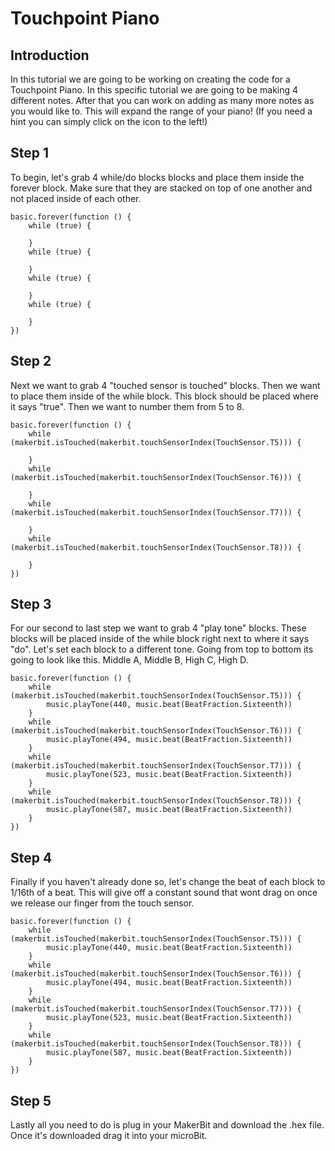 # Touchpoint Piano

## Introduction 

In this tutorial we are going to be working on creating the code for a Touchpoint Piano. In this specific tutorial we are going to be making 4 different notes. After that you can work on adding as many more notes as you would like to. This will expand the range of your piano! (If you need a hint you can simply click on the icon to the left!)

## Step 1

To begin, let's grab 4 while/do blocks blocks and place them inside the forever block. Make sure that they are stacked on top of one another and not placed inside of each other. 

```blocks
basic.forever(function () {
    while (true) {
    	
    }
    while (true) {
    	
    }
    while (true) {
    	
    }
    while (true) {
    	
    }
})
```

## Step 2

Next we want to grab 4 "touched sensor is touched" blocks. Then we want to place them inside of the while block. This block should be placed where it says "true". Then we want to number them from 5 to 8. 

```blocks
basic.forever(function () {
    while (makerbit.isTouched(makerbit.touchSensorIndex(TouchSensor.T5))) {
    	
    }
    while (makerbit.isTouched(makerbit.touchSensorIndex(TouchSensor.T6))) {
    	
    }
    while (makerbit.isTouched(makerbit.touchSensorIndex(TouchSensor.T7))) {
    	
    }
    while (makerbit.isTouched(makerbit.touchSensorIndex(TouchSensor.T8))) {
    	
    }
})

```

## Step 3 

For our second to last step we want to grab 4 "play tone" blocks. These blocks will be placed inside of the while block right next to where it says "do". Let's set each block to a different tone. Going from top to bottom its going to look like this. Middle A, Middle B, High C, High D.

```blocks
basic.forever(function () {
    while (makerbit.isTouched(makerbit.touchSensorIndex(TouchSensor.T5))) {
        music.playTone(440, music.beat(BeatFraction.Sixteenth))
    }
    while (makerbit.isTouched(makerbit.touchSensorIndex(TouchSensor.T6))) {
        music.playTone(494, music.beat(BeatFraction.Sixteenth))
    }
    while (makerbit.isTouched(makerbit.touchSensorIndex(TouchSensor.T7))) {
        music.playTone(523, music.beat(BeatFraction.Sixteenth))
    }
    while (makerbit.isTouched(makerbit.touchSensorIndex(TouchSensor.T8))) {
        music.playTone(587, music.beat(BeatFraction.Sixteenth))
    }
})
```

## Step 4 

Finally if you haven't already done so, let's change the beat of each block to 1/16th of a beat. This will give off a constant sound that wont drag on once we release our finger from the touch sensor. 

```blocks
basic.forever(function () {
    while (makerbit.isTouched(makerbit.touchSensorIndex(TouchSensor.T5))) {
        music.playTone(440, music.beat(BeatFraction.Sixteenth))
    }
    while (makerbit.isTouched(makerbit.touchSensorIndex(TouchSensor.T6))) {
        music.playTone(494, music.beat(BeatFraction.Sixteenth))
    }
    while (makerbit.isTouched(makerbit.touchSensorIndex(TouchSensor.T7))) {
        music.playTone(523, music.beat(BeatFraction.Sixteenth))
    }
    while (makerbit.isTouched(makerbit.touchSensorIndex(TouchSensor.T8))) {
        music.playTone(587, music.beat(BeatFraction.Sixteenth))
    }
})

```

## Step 5

Lastly all you need to do is plug in your MakerBit and download the .hex file. Once it's downloaded drag it into your microBit.


